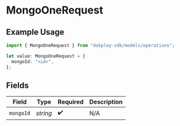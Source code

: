 # MongoOneRequest

## Example Usage

```typescript
import { MongoOneRequest } from "dokploy-sdk/models/operations";

let value: MongoOneRequest = {
  mongoId: "<id>",
};
```

## Fields

| Field              | Type               | Required           | Description        |
| ------------------ | ------------------ | ------------------ | ------------------ |
| `mongoId`          | *string*           | :heavy_check_mark: | N/A                |
